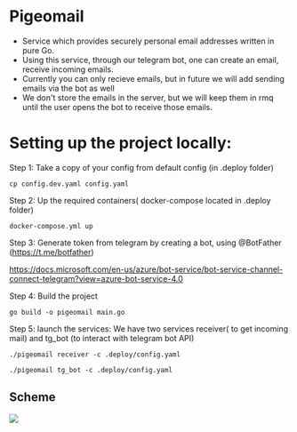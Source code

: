 # Pigeomail

- Service which provides securely personal email addresses written in pure Go.
- Using this service, through our telegram bot, one can create an email, receive incoming emails.
- Currently you can only recieve emails, but in future we will add sending emails via the bot as well
- We don't store the emails in the server, but we will keep them in rmq until the user opens the bot to receive those emails.

# Setting up the project locally:

Step 1: Take a copy of your config from default config (in .deploy folder)

``` cp config.dev.yaml config.yaml ```

Step 2: Up the required containers( docker-compose located in .deploy folder)

``` docker-compose.yml up ```

Step 3: Generate token from telegram by creating a bot, using @BotFather (https://t.me/botfather)

https://docs.microsoft.com/en-us/azure/bot-service/bot-service-channel-connect-telegram?view=azure-bot-service-4.0 

Step 4: Build the project

``` go build -o pigeomail main.go ```

Step 5: launch the services: We have two services receiver( to get incoming mail) and tg_bot (to interact with telegram bot API)

``` ./pigeomail receiver -c .deploy/config.yaml ```

``` ./pigeomail tg_bot -c .deploy/config.yaml ```

## Scheme
![](./docs/images/pigeomail.drawio.png)

